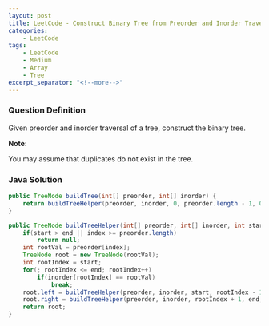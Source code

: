 ```yaml
---
layout: post
title: LeetCode - Construct Binary Tree from Preorder and Inorder Traversal
categories:
    - LeetCode
tags:
    - LeetCode
    - Medium
    - Array
    - Tree
excerpt_separator: "<!--more-->"
---
```


### Question Definition

Given preorder and inorder traversal of a tree, construct the binary tree.
<!--more-->

**Note:**

You may assume that duplicates do not exist in the tree.

### Java Solution
```java
public TreeNode buildTree(int[] preorder, int[] inorder) {
    return buildTreeHelper(preorder, inorder, 0, preorder.length - 1, 0);
}

public TreeNode buildTreeHelper(int[] preorder, int[] inorder, int start, int end, int index) {
    if(start > end || index >= preorder.length)
        return null;
    int rootVal = preorder[index];
    TreeNode root = new TreeNode(rootVal);
    int rootIndex = start;
    for(; rootIndex <= end; rootIndex++)
        if(inorder[rootIndex] == rootVal)
            break;
    root.left = buildTreeHelper(preorder, inorder, start, rootIndex - 1, index + 1);
    root.right = buildTreeHelper(preorder, inorder, rootIndex + 1, end, index + rootIndex - start + 1);
    return root;
}
```
